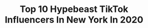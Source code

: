 ---
title: Top 10 Hypebeast TikTok Influencers In New York In 2020
description: >-
  Find top hypebeast TikTok influencers in New York in 2020. Most popular hashtags: #newyork #hypebeast #mycrib #supreme.
platform: TikTok
profiles:
  - username: "marinosmihalatos"
    fullname: >-
      Marinos Mihalatos
    location: "United States"
    followers: 18245
    engagement: 826
    commentsToLikes: 0.035734
    id: ck81qvormk9n50j78gvsk4k6r
    verified: false
    hashtags: "#drip, #amiri, #offset, #temple"
  - username: "futuremilf666"
    fullname: >-
      𖤐*✿ gigi ✿*𖤐
    location: "United States"
    followers: 3904
    engagement: 1346
    commentsToLikes: 0.040058
    id: ck9fipzv0c39i0j78e2izhglb
    verified: false
    hashtags: "#trump, #biden, #trauma, #hair"
  - username: "pattygotnocake"
    fullname: >-
      pattycore⁷ ✧
    location: "United States"
    followers: 70250
    engagement: 712
    commentsToLikes: 0.012817
    id: ck9c2iy0ep78t0j78skyd95if
    verified: false
    hashtags: "#army, #home, #beyonce, #thrifted"
  - username: "qiasomar24"
    fullname: >-
      Qias Omar
    location: "United States"
    followers: 215162
    engagement: 1648
    commentsToLikes: 0.008859
    id: ck80cruixauxb0j78yefjy4u6
    verified: false
    hashtags: "#love, #newyork, #petvlog, #tiktokcovers"
  - username: "joemigraine"
    fullname: >-
      Joe Migraine
    location: "United States"
    followers: 58676
    engagement: 1388
    commentsToLikes: 0.010937
    id: ck8nf5iy6qda20j781zffnb5j
    verified: false
    hashtags: "#distancedance, #interview, #newyork, #ikea"
  - username: "thesneakcity"
    fullname: >-
      Tia Hall 💁🏽‍♀️
    location: "United States"
    followers: 31158
    engagement: 884
    commentsToLikes: 0.018304
    id: ck9a3tuj3rypw0j78k6mh8ds4
    verified: false
    hashtags: "#seattle, #gopop, #familystorytime, #simple"
  - username: "rygwav"
    fullname: >-
      YUNG WAVY
    location: "United States"
    followers: 48910
    engagement: 1947
    commentsToLikes: 0.015788
    id: ckacjm4kv82j20i786zj2up8i
    verified: false
    hashtags: "#cruisin, #style, #nikeyeezy, #helicopter"
  - username: "jak3th3jok3r"
    fullname: >-
      GAMER/JOKSTER
    location: "United States"
    followers: 6386
    engagement: 759
    commentsToLikes: 0.171449
    id: cka7npbouxxx30i783zwb155c
    verified: false
    hashtags: "#classy, #gunnyfaces, #cartok, #makemomsmile"
  - username: "desert_drinks"
    fullname: >-
      Desert Drinks
    location: "United States"
    followers: 24718
    engagement: 1405
    commentsToLikes: 0.013380
    id: ck8vw3eu3ncz40j78gbrhvfov
    verified: false
    hashtags: "#chicago, #supportlocal, #supreme, #childhood"
  - username: "lilmoc_nyc"
    fullname: >-
      Mr Gymtalkornotalk
    location: "United States"
    followers: 15526
    engagement: 704
    commentsToLikes: 0.062776
    id: ck8khivlymwoq0j78oytawa7d
    verified: false
    hashtags: "#hypebeast, #esportsforall, #insanetraining, #clubbingathome"
---
